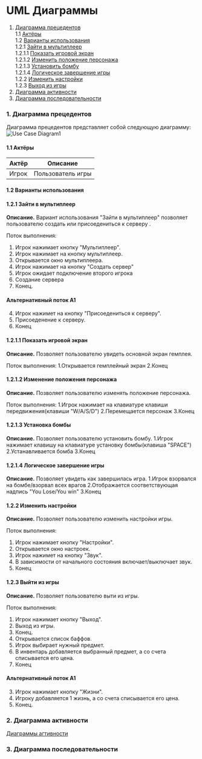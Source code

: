 # UML Диаграммы
1. [Диаграмма прецедентов](#1)<br>
1.1 [Актёры](#1.1)<br>
1.2 [Варианты использования](#1.2)<br>
1.2.1 [Зайти в мультиплеер ](#1.2.1)<br>
1.2.1.1 [Показать игровой экран](#1.2.1.1)<br>
1.2.1.2 [Изменить положение персонажа](#1.2.1.2)<br>
1.2.1.3 [Установить бомбу](#1.2.1.3)<br>
1.2.1.4 [Логическое завершение игры](#1.2.1.4)<br>
1.2.2 [Изменить настройки](#1.2.2)<br>
1.2.3 [Выход из игры](#1.2.3)<br>
2. [Диаграмма активности](#2)
3. [Диаграмма последовательности](#3)

### 1. Диаграмма прецедентов<a name="1"></a>
Диаграмма прецедентов представляет собой следующую диаграмму: 
![Use Case Diagram1](https://user-images.githubusercontent.com/49131712/66780895-9d3fdc00-eeda-11e9-8e02-5d7b64ac9fd3.jpg)

#### 1.1 Актёры<a name="1.1"></a>
Актёр | Описание
--- | ---
Игрок| Пользователь игры

#### 1.2 Варианты использования<a name="1.2"></a>
#### 1.2.1 Зайти в мультиплеер<a name="1.2.1"></a>
**Описание.** Вариант использования "Зайти в мультиплеер" позволяет пользователю создать или присоедениться к серверу .

Поток выполнения:
1. Игрок нажимает кнопку "Мультиплеер".
2. Игрок нажимает на кнопку мультиплеер.
3. Открывается окно мультиплеера.
4. Игрок нажимает на кнопку "Создать сервер"
5. Игрок ожидает подключение второго игрока
6. Создание сервера
7. Конец.
#### Альтернативный поток А1
4. Игрок нажимет на кнопку "Присоедениться к серверу".
5. Присоеденение к серверу.
6. Конец

#### 1.2.1.1 Показать игровой экран<a name="1.2.1.1"></a>
**Описание.** Позволяет пользователю увидеть основной экран гемплея.

Поток выполнения:
1.Открывается гемплейный экран
2.Конец

#### 1.2.1.2 Изменение положения персонажа<a name="1.2.1.2"></a>
**Описание.** Позволяет пользователю изменять положение персонажа.

Поток выполнения:
1.Игрок нажимает на клавиатуре клавиши передвижения(клавиши "W/A/S/D")
2.Перемещается персонаж
3.Конец

#### 1.2.1.3 Установка бомбы<a name="1.2.1.3"></a>
**Описание.** Позволяет пользователю установить бомбу.
1.Игрок нажимает клавишу на клавиатуре установку бомбы(клавиша "SPACE")
2.Устанавливается бомба
3.Конец

#### 1.2.1.4 Логическое завершение игры<a name="1.2.1.4"></a>
**Описание.** Позволяет увидеть как завершилась игра.
1.Игрок взорвался на бомбе/взорвал всех врагов
2.Отображается соответствующая надпись "You Lose/You win"
3.Конец

#### 1.2.2 Изменить настройки<a name="1.2.2"></a>
**Описание.** Позволяет пользователю изменить настройки игры.

Поток выполнения:
1. Игрок нажимает кнопку "Настройки".
2. Открывается окно настроек.
3. Игрок нажимет на кнопку "Звук".
4. В зависимости от начального состояния включает/выключает звук.
5. Конец

#### 1.2.3 Выйти из игры<a name="1.2.3"></a>
**Описание.** Позволяет пользователю выти из игры.

Поток выполнения:
1. Игрок нажимает кнопку "Выход".
2. Выход из игры.
3. Конец.
4. Открывается список баффов.
5. Игрок выбирает нужный предмет.
6. В инвентарь добавляется выбранный предмет, а со счета списывается его цена.
7. Конец
#### Альтернативный поток А1
3. Игрок нажимает кнопку "Жизни".
4. Игроку добавляется 1 жизнь, а со счета списывается его цена.
5. Конец.


### 2. Диаграмма активности<a name="2"></a>
 [Диаграммы агтивности](https://github.com/ProRitsaTel/Bomberman/blob/master/%D0%94%D0%B8%D0%B0%D0%B3%D1%80%D0%B0%D0%BC%D0%BC%D1%8B/Activites/README.md)
### 3. Диаграмма последовательности<a name="3"></a>


